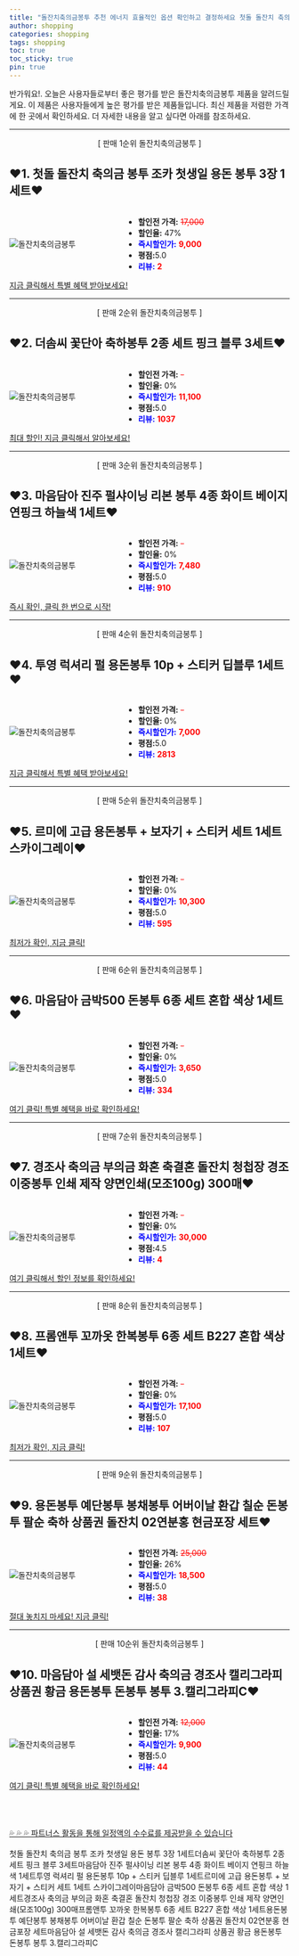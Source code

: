 ```yaml
---
title: "돌잔치축의금봉투 추천 에너지 효율적인 옵션 확인하고 결정하세요 첫돌 돌잔치 축의금 봉투 조카"
author: shopping
categories: shopping
tags: shopping
toc: true
toc_sticky: true
pin: true
---
```

반가워요!. 오늘은 사용자들로부터 좋은 평가를 받은 돌잔치축의금봉투 제품을 알려드릴게요. 이 제품은 사용자들에게 높은 평가를 받은 제품들입니다. 최신 제품을 저렴한 가격에 한 곳에서 확인하세요. 더 자세한 내용을 알고 싶다면 아래를 참조하세요.

---
<p class="toplist" style="margin: 0 auto; display: block; width: fit-content;">[ 판매 1순위 돌잔치축의금봉투 ]</p>

<h2><strong>❤️1. 첫돌 돌잔치 축의금 봉투 조카 첫생일 용돈 봉투 3장 1세트❤️</strong></h2>

<div style="display: flex; align-items: center;">
    <div style="flex: 0.4;">
        <img src="https://thumbnail6.coupangcdn.com/thumbnails/remote/230x230ex/image/vendor_inventory/f245/1fa6c0176b2a98a78dff24033894c745247bcb12843c0a48e72ba7ef1783.jpg" alt="돌잔치축의금봉투" style="max-width: 100%;">
    </div>
    <div style="flex: 0.6; margin-left: 10px;">
        <ul>
            <li><strong>할인전 가격:</strong> <del style="color: red;">17,000</del></li>
            <li><strong>할인율:</strong> 47%</li>
            <li><span style='color:blue'><strong>즉시할인가:</strong></span> <span style='color:red'><strong>9,000</strong></span></li>
            <li><strong>평점:</strong>5.0</li>
            <li><span style='color:blue'><strong>리뷰:</strong></span> <span style='color:red'><strong>2</strong></span></li>
        </ul>
    </div>
</div>
<div class="center">
    <a href="https://selin100587001.github.io?lptag=AF9450613&subid=githubio&pageKey=8157871364&traceid=V0-153&itemId=23245384333&vendorItemId=90277797711" class="myButton">
        지금 클릭해서 특별 혜택 받아보세요!
    </a>
</div>


---
<p class="toplist" style="margin: 0 auto; display: block; width: fit-content;">[ 판매 2순위 돌잔치축의금봉투 ]</p>

<h2><strong>❤️2. 더솜씨 꽃단아 축하봉투 2종 세트 핑크 블루 3세트❤️</strong></h2>

<div style="display: flex; align-items: center;">
    <div style="flex: 0.4;">
        <img src="https://thumbnail7.coupangcdn.com/thumbnails/remote/230x230ex/image/retail/images/5629362402067842-0f0d8ed8-e3a6-4a45-9943-5558170870f6.jpg" alt="돌잔치축의금봉투" style="max-width: 100%;">
    </div>
    <div style="flex: 0.6; margin-left: 10px;">
        <ul>
            <li><strong>할인전 가격:</strong> <del style="color: red;">-</del></li>
            <li><strong>할인율:</strong> 0%</li>
            <li><span style='color:blue'><strong>즉시할인가:</strong></span> <span style='color:red'><strong>11,100</strong></span></li>
            <li><strong>평점:</strong>5.0</li>
            <li><span style='color:blue'><strong>리뷰:</strong></span> <span style='color:red'><strong>1037</strong></span></li>
        </ul>
    </div>
</div>
<div class="center">
    <a href="https://selin100587001.github.io?lptag=AF9450613&subid=githubio&pageKey=7000399903&traceid=V0-153&itemId=17165396344&vendorItemId=75144459405" class="myButton">
        최대 할인! 지금 클릭해서 알아보세요!
    </a>
</div>


---
<p class="toplist" style="margin: 0 auto; display: block; width: fit-content;">[ 판매 3순위 돌잔치축의금봉투 ]</p>

<h2><strong>❤️3. 마음담아 진주 펄샤이닝 리본 봉투 4종 화이트 베이지 연핑크 하늘색 1세트❤️</strong></h2>

<div style="display: flex; align-items: center;">
    <div style="flex: 0.4;">
        <img src="https://thumbnail8.coupangcdn.com/thumbnails/remote/230x230ex/image/retail/images/2019/08/27/16/1/b19e0328-d670-414a-86cc-2c586ee2b573.jpg" alt="돌잔치축의금봉투" style="max-width: 100%;">
    </div>
    <div style="flex: 0.6; margin-left: 10px;">
        <ul>
            <li><strong>할인전 가격:</strong> <del style="color: red;">-</del></li>
            <li><strong>할인율:</strong> 0%</li>
            <li><span style='color:blue'><strong>즉시할인가:</strong></span> <span style='color:red'><strong>7,480</strong></span></li>
            <li><strong>평점:</strong>5.0</li>
            <li><span style='color:blue'><strong>리뷰:</strong></span> <span style='color:red'><strong>910</strong></span></li>
        </ul>
    </div>
</div>
<div class="center">
    <a href="https://selin100587001.github.io?lptag=AF9450613&subid=githubio&pageKey=289721777&traceid=V0-153&itemId=917044091&vendorItemId=5286764766" class="myButton">
        즉시 확인, 클릭 한 번으로 시작!
    </a>
</div>


---
<p class="toplist" style="margin: 0 auto; display: block; width: fit-content;">[ 판매 4순위 돌잔치축의금봉투 ]</p>

<h2><strong>❤️4. 투영 럭셔리 펄 용돈봉투 10p + 스티커 딥블루 1세트❤️</strong></h2>

<div style="display: flex; align-items: center;">
    <div style="flex: 0.4;">
        <img src="https://thumbnail8.coupangcdn.com/thumbnails/remote/230x230ex/image/retail/images/2019/08/09/14/7/3651c541-772a-4d2a-9370-3ace37b00266.jpg" alt="돌잔치축의금봉투" style="max-width: 100%;">
    </div>
    <div style="flex: 0.6; margin-left: 10px;">
        <ul>
            <li><strong>할인전 가격:</strong> <del style="color: red;">-</del></li>
            <li><strong>할인율:</strong> 0%</li>
            <li><span style='color:blue'><strong>즉시할인가:</strong></span> <span style='color:red'><strong>7,000</strong></span></li>
            <li><strong>평점:</strong>5.0</li>
            <li><span style='color:blue'><strong>리뷰:</strong></span> <span style='color:red'><strong>2813</strong></span></li>
        </ul>
    </div>
</div>
<div class="center">
    <a href="https://selin100587001.github.io?lptag=AF9450613&subid=githubio&pageKey=279746744&traceid=V0-153&itemId=887999874&vendorItemId=5235729740" class="myButton">
        지금 클릭해서 특별 혜택 받아보세요!
    </a>
</div>


---
<p class="toplist" style="margin: 0 auto; display: block; width: fit-content;">[ 판매 5순위 돌잔치축의금봉투 ]</p>

<h2><strong>❤️5. 르미에 고급 용돈봉투 + 보자기 + 스티커 세트 1세트 스카이그레이❤️</strong></h2>

<div style="display: flex; align-items: center;">
    <div style="flex: 0.4;">
        <img src="https://thumbnail7.coupangcdn.com/thumbnails/remote/230x230ex/image/retail/images/2020/08/10/16/3/3484d845-8ab2-43c9-99b1-9e571ae77e49.jpg" alt="돌잔치축의금봉투" style="max-width: 100%;">
    </div>
    <div style="flex: 0.6; margin-left: 10px;">
        <ul>
            <li><strong>할인전 가격:</strong> <del style="color: red;">-</del></li>
            <li><strong>할인율:</strong> 0%</li>
            <li><span style='color:blue'><strong>즉시할인가:</strong></span> <span style='color:red'><strong>10,300</strong></span></li>
            <li><strong>평점:</strong>5.0</li>
            <li><span style='color:blue'><strong>리뷰:</strong></span> <span style='color:red'><strong>595</strong></span></li>
        </ul>
    </div>
</div>
<div class="center">
    <a href="https://selin100587001.github.io?lptag=AF9450613&subid=githubio&pageKey=1371150750&traceid=V0-153&itemId=2403770224&vendorItemId=71284319705" class="myButton">
        최저가 확인, 지금 클릭!
    </a>
</div>


---
<p class="toplist" style="margin: 0 auto; display: block; width: fit-content;">[ 판매 6순위 돌잔치축의금봉투 ]</p>

<h2><strong>❤️6. 마음담아 금박500 돈봉투 6종 세트 혼합 색상 1세트❤️</strong></h2>

<div style="display: flex; align-items: center;">
    <div style="flex: 0.4;">
        <img src="https://thumbnail10.coupangcdn.com/thumbnails/remote/230x230ex/image/retail/images/794946540162276-dc11ab3d-31fe-4255-bc8b-28e521b1108f.jpg" alt="돌잔치축의금봉투" style="max-width: 100%;">
    </div>
    <div style="flex: 0.6; margin-left: 10px;">
        <ul>
            <li><strong>할인전 가격:</strong> <del style="color: red;">-</del></li>
            <li><strong>할인율:</strong> 0%</li>
            <li><span style='color:blue'><strong>즉시할인가:</strong></span> <span style='color:red'><strong>3,650</strong></span></li>
            <li><strong>평점:</strong>5.0</li>
            <li><span style='color:blue'><strong>리뷰:</strong></span> <span style='color:red'><strong>334</strong></span></li>
        </ul>
    </div>
</div>
<div class="center">
    <a href="https://selin100587001.github.io?lptag=AF9450613&subid=githubio&pageKey=107452371&traceid=V0-153&itemId=325252606&vendorItemId=3796218866" class="myButton">
        여기 클릭! 특별 혜택을 바로 확인하세요!
    </a>
</div>


---
<p class="toplist" style="margin: 0 auto; display: block; width: fit-content;">[ 판매 7순위 돌잔치축의금봉투 ]</p>

<h2><strong>❤️7. 경조사 축의금 부의금 화혼 축결혼 돌잔치 청첩장 경조 이중봉투 인쇄 제작 양면인쇄(모조100g) 300매❤️</strong></h2>

<div style="display: flex; align-items: center;">
    <div style="flex: 0.4;">
        <img src="https://thumbnail7.coupangcdn.com/thumbnails/remote/230x230ex/image/vendor_inventory/08a8/cf2a6f18fd6e3bb2d7d6f0a44e00d4d8aaf67cc0202e6493ba082822e2da.jpg" alt="돌잔치축의금봉투" style="max-width: 100%;">
    </div>
    <div style="flex: 0.6; margin-left: 10px;">
        <ul>
            <li><strong>할인전 가격:</strong> <del style="color: red;">-</del></li>
            <li><strong>할인율:</strong> 0%</li>
            <li><span style='color:blue'><strong>즉시할인가:</strong></span> <span style='color:red'><strong>30,000</strong></span></li>
            <li><strong>평점:</strong>4.5</li>
            <li><span style='color:blue'><strong>리뷰:</strong></span> <span style='color:red'><strong>4</strong></span></li>
        </ul>
    </div>
</div>
<div class="center">
    <a href="https://selin100587001.github.io?lptag=AF9450613&subid=githubio&pageKey=23021223&traceid=V0-153&itemId=89477968&vendorItemId=74297285362" class="myButton">
        여기 클릭해서 할인 정보를 확인하세요!
    </a>
</div>


---
<p class="toplist" style="margin: 0 auto; display: block; width: fit-content;">[ 판매 8순위 돌잔치축의금봉투 ]</p>

<h2><strong>❤️8. 프롬앤투 꼬까옷 한복봉투 6종 세트 B227 혼합 색상 1세트❤️</strong></h2>

<div style="display: flex; align-items: center;">
    <div style="flex: 0.4;">
        <img src="https://thumbnail9.coupangcdn.com/thumbnails/remote/230x230ex/image/retail/images/2019/12/30/13/2/e2635b53-18fd-4e37-92ba-3803db3eb14c.jpg" alt="돌잔치축의금봉투" style="max-width: 100%;">
    </div>
    <div style="flex: 0.6; margin-left: 10px;">
        <ul>
            <li><strong>할인전 가격:</strong> <del style="color: red;">-</del></li>
            <li><strong>할인율:</strong> 0%</li>
            <li><span style='color:blue'><strong>즉시할인가:</strong></span> <span style='color:red'><strong>17,100</strong></span></li>
            <li><strong>평점:</strong>5.0</li>
            <li><span style='color:blue'><strong>리뷰:</strong></span> <span style='color:red'><strong>107</strong></span></li>
        </ul>
    </div>
</div>
<div class="center">
    <a href="https://selin100587001.github.io?lptag=AF9450613&subid=githubio&pageKey=1130597806&traceid=V0-153&itemId=2098411115&vendorItemId=70097298949" class="myButton">
        최저가 확인, 지금 클릭!
    </a>
</div>


---
<p class="toplist" style="margin: 0 auto; display: block; width: fit-content;">[ 판매 9순위 돌잔치축의금봉투 ]</p>

<h2><strong>❤️9. 용돈봉투 예단봉투 봉채봉투 어버이날 환갑 칠순 돈봉투 팔순 축하 상품권 돌잔치 02연분홍 현금포장 세트❤️</strong></h2>

<div style="display: flex; align-items: center;">
    <div style="flex: 0.4;">
        <img src="https://thumbnail9.coupangcdn.com/thumbnails/remote/230x230ex/image/vendor_inventory/7191/ff93139a10f91d4f6d710b12cdd8bb521164122e35b99d526a3ebbf7cd58.jpg" alt="돌잔치축의금봉투" style="max-width: 100%;">
    </div>
    <div style="flex: 0.6; margin-left: 10px;">
        <ul>
            <li><strong>할인전 가격:</strong> <del style="color: red;">25,000</del></li>
            <li><strong>할인율:</strong> 26%</li>
            <li><span style='color:blue'><strong>즉시할인가:</strong></span> <span style='color:red'><strong>18,500</strong></span></li>
            <li><strong>평점:</strong>5.0</li>
            <li><span style='color:blue'><strong>리뷰:</strong></span> <span style='color:red'><strong>38</strong></span></li>
        </ul>
    </div>
</div>
<div class="center">
    <a href="https://selin100587001.github.io?lptag=AF9450613&subid=githubio&pageKey=7342978132&traceid=V0-153&itemId=18877842083&vendorItemId=87702017876" class="myButton">
        절대 놓치지 마세요! 지금 클릭!
    </a>
</div>


---
<p class="toplist" style="margin: 0 auto; display: block; width: fit-content;">[ 판매 10순위 돌잔치축의금봉투 ]</p>

<h2><strong>❤️10. 마음담아 설 세뱃돈 감사 축의금 경조사 캘리그라피 상품권 황금 용돈봉투 돈봉투 봉투 3.캘리그라피C❤️</strong></h2>

<div style="display: flex; align-items: center;">
    <div style="flex: 0.4;">
        <img src="https://thumbnail8.coupangcdn.com/thumbnails/remote/230x230ex/image/vendor_inventory/77a7/cff788e436021ad5842d1765621330fcda9c02623a9f78b1ea87b0aaeccb.jpg" alt="돌잔치축의금봉투" style="max-width: 100%;">
    </div>
    <div style="flex: 0.6; margin-left: 10px;">
        <ul>
            <li><strong>할인전 가격:</strong> <del style="color: red;">12,000</del></li>
            <li><strong>할인율:</strong> 17%</li>
            <li><span style='color:blue'><strong>즉시할인가:</strong></span> <span style='color:red'><strong>9,900</strong></span></li>
            <li><strong>평점:</strong>5.0</li>
            <li><span style='color:blue'><strong>리뷰:</strong></span> <span style='color:red'><strong>44</strong></span></li>
        </ul>
    </div>
</div>
<div class="center">
    <a href="https://selin100587001.github.io?lptag=AF9450613&subid=githubio&pageKey=5638327731&traceid=V0-153&itemId=9190657652&vendorItemId=76476435847" class="myButton">
        여기 클릭! 특별 혜택을 바로 확인하세요!
    </a>
</div>

<br><br><br>[💦 💦 💦 파트너스 활동을 통해 일정액의 수수료를 제공받을 수 있습니다](https://link.coupang.com/a/bcpT2c)<br><br>첫돌 돌잔치 축의금 봉투 조카 첫생일 용돈 봉투 3장 1세트더솜씨 꽃단아 축하봉투 2종 세트 핑크 블루 3세트마음담아 진주 펄샤이닝 리본 봉투 4종 화이트 베이지 연핑크 하늘색 1세트투영 럭셔리 펄 용돈봉투 10p + 스티커 딥블루 1세트르미에 고급 용돈봉투 + 보자기 + 스티커 세트 1세트 스카이그레이마음담아 금박500 돈봉투 6종 세트 혼합 색상 1세트경조사 축의금 부의금 화혼 축결혼 돌잔치 청첩장 경조 이중봉투 인쇄 제작 양면인쇄(모조100g) 300매프롬앤투 꼬까옷 한복봉투 6종 세트 B227 혼합 색상 1세트용돈봉투 예단봉투 봉채봉투 어버이날 환갑 칠순 돈봉투 팔순 축하 상품권 돌잔치 02연분홍 현금포장 세트마음담아 설 세뱃돈 감사 축의금 경조사 캘리그라피 상품권 황금 용돈봉투 돈봉투 봉투 3.캘리그라피C